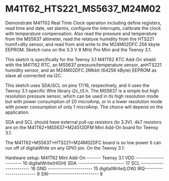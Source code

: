 # M41T62_HTS221_MS5637_M24M02
Demonstrate M41T62 Real Time Clock operation including define registers, read time and date, set alarms,
 configure the interrupts, calibrate the clock with temperature compensation. Also read the pressure and
 temperature from the MS5637 altimeter, read the relatuve humidity from the HTS221 humif=dity sensor, and read from and write to the M24M02DFC 256 kbyte EEPROM.
 Sketch runs on the 3.3 V 8 MHz Pro Mini and the Teensy 3.1.
 
 This sketch is specifically for the Teensy 3.1 M41T62 RTC Add-On shield with the M41T62 RTC, an MS5637 pressure/temperature sensor, 
 anHTS221 humidity sensor, and an M24M02DFC 2Mkbit (64256 kByte) EEPROM as slave all connected via I2C. 
  
 This sketch uses SDA/SCL on pins 17/16, respectively, and it uses the Teensy 3.1-specific Wire library i2c_t3.h.
 The MS5637 is a simple but high resolution pressure sensor, which can be used in its high resolution
 mode but with power consumption of 20 microAmp, or in a lower resolution mode with power consumption of
 only 1 microAmp. The choice will depend on the application.
 
 SDA and SCL should have external pull-up resistors (to 3.3V).
 4k7 resistors are on the M41T62+MS5637+M24512DFM Mini Add-On board for Teensy 3.1.
 
 The M41T62+MS5637+HTS221+M24M02DFC board is so low power it can run off of digitalWrite on any GPIO pin. On the Teensy 3.1:
 
 Hardware setup:
 M41T62 Mini Add-On ------- Teensy 3.1
 VDD ----------------------  10 digitalWrite(HIGH)
 SDA ----------------------- 17
 SCL ----------------------- 16
 GND ----------------------  15 digitalWrite(LOW)
 IRQ------------------------  9
 SW-------------------------  8
 
